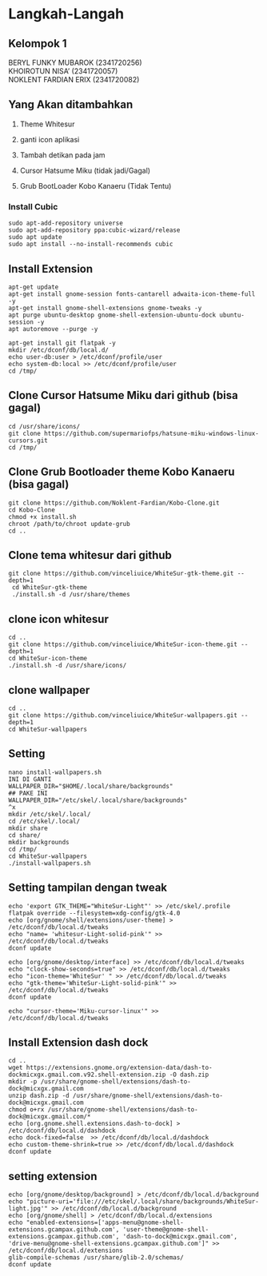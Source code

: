 # Langkah-Langah
## Kelompok 1

BERYL FUNKY MUBAROK (2341720256)  
KHOIROTUN NISA’ (2341720057)  
NOKLENT FARDIAN ERIX (2341720082)



## Yang Akan ditambahkan



1. Theme Whitesur
2. ganti icon aplikasi

3. Tambah detikan pada jam

4. Cursor Hatsume Miku (tidak jadi/Gagal)
5. Grub BootLoader Kobo Kanaeru (Tidak Tentu)



### Install Cubic

```
sudo apt-add-repository universe
sudo apt-add-repository ppa:cubic-wizard/release
sudo apt update
sudo apt install --no-install-recommends cubic
```

## Install Extension

```
apt-get update
apt-get install gnome-session fonts-cantarell adwaita-icon-theme-full -y
apt-get install gnome-shell-extensions gnome-tweaks -y
apt purge ubuntu-desktop gnome-shell-extension-ubuntu-dock ubuntu-session -y
apt autoremove --purge -y

apt-get install git flatpak -y
mkdir /etc/dconf/db/local.d/
echo user-db:user > /etc/dconf/profile/user
echo system-db:local >> /etc/dconf/profile/user
cd /tmp/
```

## Clone Cursor Hatsume Miku dari github (bisa gagal)

```
cd /usr/share/icons/
git clone https://github.com/supermariofps/hatsune-miku-windows-linux-cursors.git 
cd /tmp/
```

## Clone Grub Bootloader theme Kobo Kanaeru (bisa gagal)

```
git clone https://github.com/Noklent-Fardian/Kobo-Clone.git
cd Kobo-Clone
chmod +x install.sh
chroot /path/to/chroot update-grub
cd ..
```

## Clone tema whitesur dari github

```
git clone https://github.com/vinceliuice/WhiteSur-gtk-theme.git --depth=1 
 cd WhiteSur-gtk-theme 
 ./install.sh -d /usr/share/themes
```

## clone icon whitesur

```
cd ..
git clone https://github.com/vinceliuice/WhiteSur-icon-theme.git --depth=1
cd WhiteSur-icon-theme
./install.sh -d /usr/share/icons/
```

## clone wallpaper

```
cd ..
git clone https://github.com/vinceliuice/WhiteSur-wallpapers.git --depth=1
cd WhiteSur-wallpapers
```

## Setting

```
nano install-wallpapers.sh
INI DI GANTI
WALLPAPER_DIR="$HOME/.local/share/backgrounds"
## PAKE INI
WALLPAPER_DIR="/etc/skel/.local/share/backgrounds"
^x
mkdir /etc/skel/.local/
cd /etc/skel/.local/
mkdir share
cd share/
mkdir backgrounds
cd /tmp/
cd WhiteSur-wallpapers
./install-wallpapers.sh
```

## Setting tampilan dengan tweak

```
echo 'export GTK_THEME="WhiteSur-Light"' >> /etc/skel/.profile
flatpak override --filesystem=xdg-config/gtk-4.0
echo [org/gnome/shell/extensions/user-theme] > /etc/dconf/db/local.d/tweaks
echo "name= 'whitesur-Light-solid-pink'" >> /etc/dconf/db/local.d/tweaks
dconf update

echo [org/gnome/desktop/interface] >> /etc/dconf/db/local.d/tweaks
echo "clock-show-seconds=true" >> /etc/dconf/db/local.d/tweaks
echo "icon-theme='WhiteSur' " >> /etc/dconf/db/local.d/tweaks
echo "gtk-theme='WhiteSur-Light-solid-pink'" >> /etc/dconf/db/local.d/tweaks
dconf update
```

```
echo "cursor-theme='Miku-cursor-linux'" >> /etc/dconf/db/local.d/tweaks
```

## Install Extension dash dock

```
cd ..
wget https://extensions.gnome.org/extension-data/dash-to-dockmicxgx.gmail.com.v92.shell-extension.zip -O dash.zip
mkdir -p /usr/share/gnome-shell/extensions/dash-to-dock@micxgx.gmail.com
unzip dash.zip -d /usr/share/gnome-shell/extensions/dash-to-dock@micxgx.gmail.com
chmod o+rx /usr/share/gnome-shell/extensions/dash-to-dock@micxgx.gmail.com/*
echo [org.gnome.shell.extensions.dash-to-dock] > /etc/dconf/db/local.d/dashdock
echo dock-fixed=false  >> /etc/dconf/db/local.d/dashdock
echo custom-theme-shrink=true >> /etc/dconf/db/local.d/dashdock
dconf update
```

## setting extension

```
echo [org/gnome/desktop/background] > /etc/dconf/db/local.d/background
echo "picture-uri='file:///etc/skel/.local/share/backgrounds/WhiteSur-light.jpg'" >> /etc/dconf/db/local.d/background
echo [org/gnome/shell] > /etc/dconf/db/local.d/extensions
echo "enabled-extensions=['apps-menu@gnome-shell-extensions.gcampax.github.com', 'user-theme@gnome-shell-extensions.gcampax.github.com', 'dash-to-dock@micxgx.gmail.com', 'drive-menu@gnome-shell-extensions.gcampax.github.com']" >> /etc/dconf/db/local.d/extensions
glib-compile-schemas /usr/share/glib-2.0/schemas/
dconf update
```




